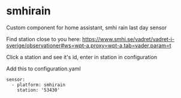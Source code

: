 # smhirain
Custom component for home assistant, smhi rain last day sensor

Find station close to you here:
https://www.smhi.se/vadret/vadret-i-sverige/observationer#ws=wpt-a,proxy=wpt-a,tab=vader,param=t

Click a station and see it's id, enter in station in configuration

Add this to configuration.yaml
```
sensor:
  - platform: smhirain
    station: '53430'
```
